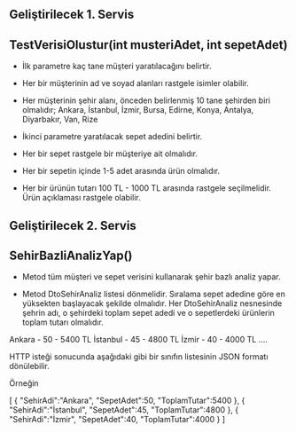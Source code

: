 
Geliştirilecek 1. Servis
----------------------------------------------------------------------
TestVerisiOlustur(int musteriAdet, int sepetAdet)
----------------------------------------------------------------------
- İlk parametre kaç tane müşteri yaratılacağını belirtir.



- Her bir müşterinin ad ve soyad alanları rastgele isimler olabilir.



- Her müşterinin şehir alanı, önceden belirlenmiş 10 tane şehirden biri olmalıdır; Ankara, İstanbul, İzmir, Bursa, Edirne, Konya, Antalya, Diyarbakır, Van, Rize



- İkinci parametre yaratılacak sepet adedini belirtir.



- Her bir sepet rastgele bir müşteriye ait olmalıdır.



- Her bir sepetin içinde 1-5 adet arasında ürün olmalıdır.



- Her bir ürünün tutarı 100 TL - 1000 TL arasında rastgele seçilmelidir. Ürün açıklaması rastgele olabilir.




Geliştirilecek 2. Servis
----------------------------------------------------------------------
SehirBazliAnalizYap()
----------------------------------------------------------------------
- Metod tüm müşteri ve sepet verisini kullanarak şehir bazlı analiz yapar.



- Metod DtoSehirAnaliz listesi dönmelidir. Sıralama sepet adedine göre en yüksekten başlayacak şekilde olmalıdır. Her DtoSehirAnaliz nesnesinde şehrin adı, o şehirdeki toplam sepet adedi ve o sepetlerdeki ürünlerin toplam tutarı olmalıdır.



Ankara - 50 - 5400 TL
İstanbul - 45 - 4800 TL
İzmir - 40 - 4000 TL
....



HTTP isteği sonucunda aşağıdaki gibi bir sınıfın listesinin JSON formatı dönülebilir.

Örneğin

[
{
"SehirAdi":"Ankara",
"SepetAdet":50,
"ToplamTutar":5400
},
{
"SehirAdi":"İstanbul",
"SepetAdet":45,
"ToplamTutar":4800
},
{
"SehirAdi":"İzmir",
"SepetAdet":40,
"ToplamTutar":4000
}
]
